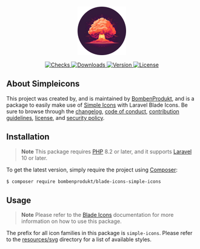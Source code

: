 <p align="center">
    <a href="https://bombenprodukt.com" target="_blank">
        <img src="https://raw.githubusercontent.com/BombenProdukt/assets/main/logo-text.svg" width="128" alt="BombenProdukt Logo" />
    </a>
</p>

<p align="center">
    <a href="https://github.com/BombenProdukt/blade-icons-simple-icons/actions">
        <img src="https://badge.sh/github/check-runs/BombenProdukt/blade-icons-simple-icons" alt="Checks" />
    </a>
    <a href="https://packagist.org/packages/bombenprodukt/blade-icons-simple-icons">
        <img src="https://badge.sh/packagist/downloads/BombenProdukt/blade-icons-simple-icons" alt="Downloads" />
    </a>
    <a href="https://packagist.org/packages/bombenprodukt/blade-icons-simple-icons">
        <img src="https://badge.sh/packagist/version/BombenProdukt/blade-icons-simple-icons" alt="Version" />
    </a>
    <a href="https://packagist.org/packages/bombenprodukt/blade-icons-simple-icons">
        <img src="https://badge.sh/packagist/license/BombenProdukt/blade-icons-simple-icons" alt="License" />
    </a>
</p>

## About Simpleicons

This project was created by, and is maintained by [BombenProdukt](https://github.com/BombenProdukt), and is a package to easily make use of [Simple Icons](https://simpleicons.org/) with Laravel Blade Icons. Be sure to browse through the [changelog](CHANGELOG.md), [code of conduct](.github/CODE_OF_CONDUCT.md), [contribution guidelines](.github/CONTRIBUTING.md), [license](LICENSE), and [security policy](.github/SECURITY.md).

## Installation

> **Note**
> This package requires [PHP](https://www.php.net/) 8.2 or later, and it supports [Laravel](https://laravel.com/) 10 or later.

To get the latest version, simply require the project using [Composer](https://getcomposer.org/):

```bash
$ composer require bombenprodukt/blade-icons-simple-icons
```

## Usage

> **Note**
> Please refer to the [Blade Icons](https://github.com/BombenProdukt/blade-icons) documentation for more information on how to use this package.

The prefix for all icon families in this package is `simple-icons`. Please refer to the [resources/svg](/resources/svg) directory for a list of available styles.
